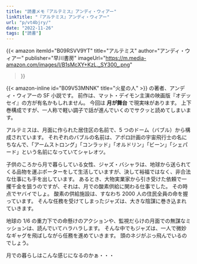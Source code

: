 ```yaml
---
title: "読書メモ『アルテミス』アンディ・ウィアー"
linkTitle: "『アルテミス』アンディ・ウィアー"
url: "p/vt4bjry/"
date: "2022-11-26"
tags: ["読書"]
---
```


{{< amazon
  itemId="B09RSVV9YT"
  title="アルテミス"
  author="アンディ・ウィアー"
  publisher="早川書房"
  imageUrl="https://m.media-amazon.com/images/I/B1sMcXY+KzL._SY300_.png"
>}}

{{< amazon-inline id="B09V53MNNK" title="火星の人" >}} の著者、アンディ・ウィアーの SF 小説です。
前作は、マット・デイモン主演の映画版『オデッセイ』の方が有名かもしれません。
今回は __月が舞台__ で現実味があります。
上下巻構成ですが、一人称で軽い調子で話が進んでいくのでサクッと読めてしまいます。

アルテミスは、月面に作られた居住区の名前で、5 つのドーム（バブル）から構成されています。
それぞれのバブルの名前は、アポロ計画の宇宙飛行士の名にちなんで、「アームストロング」「コンラッド」「オルドリン」「ビーン」「シェパード」という名前になっていてシャレオツ。

子供のころから月で暮らしている女性、ジャズ・バシャラは、地球から送られてくる品物を運ぶポーターをして生活していますが、決して裕福ではなく、非合法な仕事にも手を出しています。
あるとき、大物実業家から引き受けた依頼で一攫千金を狙うのですが、それは、月での酸素供給に関わる仕事でした。
その時点でヤバイでしょ。
酸素の供給施設は、すなわち 2000 人の住民全員の命を握っています。
そんな任務を受けてしまったジャズは、大きな陰謀に巻き込まれていきます。

地球の 1/6 の重力下での命懸けのアクションや、監視だらけの月面での無謀なミッションは、読んでいてハラハラします。
そんな中でもジャズは、一人で微妙なギャグを飛ばしながら任務を進めていきます。
頭のネジがぶっ飛んでいるのでしょう。

月での暮らしはこんな感じになるのかぁ・・・

